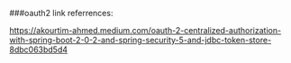 ###oauth2 link referrences:

https://akourtim-ahmed.medium.com/oauth-2-centralized-authorization-with-spring-boot-2-0-2-and-spring-security-5-and-jdbc-token-store-8dbc063bd5d4
